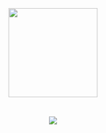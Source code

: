 <div align="center">
  <img 
    src="https://github.com/user-attachments/assets/35d45729-91bd-4e6a-aebb-fa6ca7b17aa1" 
    style="display:block; margin:auto; width:180px; height:auto;" 
    loop 
  />
</div>

<h1 align="center">
  <a href="https://git.io/typing-svg">
    <img src="https://readme-typing-svg.herokuapp.com/?font=Righteous&size=30&center=true&vCenter=true&width=500&height=70&duration=4000&lines=Hi,+I'm+Maryam!;" />
  </a>
</h1>
